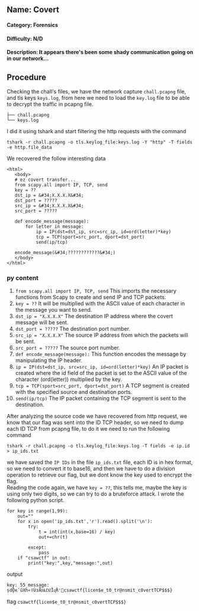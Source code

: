 ## Name: Covert
#### Category: Forensics
#### Difficulty: N/D
#### Description: It appears there's been some shady communication going on in our network...

## Procedure
Checking the chall's files, we have the network capture ```chall.pcapng``` file, and tls keys ```keys.log```, from here we need to load the ```key.log``` file to be able to decrypt the traffic in pcapng file.
```
├── chall.pcapng
└── keys.log
```

I did it using tshark and start filtering the http requests with the command
```
tshark -r chall.pcapng -o tls.keylog_file:keys.log -Y "http" -T fields -e http.file_data
```

We recovered the follow interesting data
```
<html>
   <body>
   # ez covert transfer...
   from scapy.all import IP, TCP, send
   key = ??
   dst_ip = &#34;X.X.X.X&#34;
   dst_port = ?????
   src_ip = &#34;X.X.X.X&#34;
   src_port = ?????

   def encode_message(message):
       for letter in message:
           ip = IP(dst=dst_ip, src=src_ip, id=ord(letter)*key)
           tcp = TCP(sport=src_port, dport=dst_port)
           send(ip/tcp)

   encode_message(&#34;????????????&#34;)
   </body>
</html>
```
### py content
1) ```from scapy.all import IP, TCP, send``` This imports the necessary functions from Scapy to create and send IP and TCP packets.
2) ```key = ??``` It will be multiplied with the ASCII value of each character in the message you want to send.
3) ```dst_ip = "X.X.X.X"``` The destination IP address where the covert message will be sent.
4) ```dst_port = ?????``` The destination port number.
5) ```src_ip = "X.X.X.X"``` The source IP address from which the packets will be sent.
6) ```src_port = ?????``` The source port number.
7) ```def encode_message(message):``` This function encodes the message by manipulating the IP header.
8) ```ip = IP(dst=dst_ip, src=src_ip, id=ord(letter)*key)``` An IP packet is created where the id field of the packet is set to the ASCII value of the character (ord(letter)) multiplied by the key.
9) ```tcp = TCP(sport=src_port, dport=dst_port)``` A TCP segment is created with the specified source and destination ports.
10) ```send(ip/tcp)``` The IP packet containing the TCP segment is sent to the destination.

After analyzing the source code we have recovered from http request, we know that our flag was sent into the ID TCP header, so we need to dump each ID TCP from pcapng file, to do it we need to run the following command
```
tshark -r chall.pcapng -o tls.keylog_file:keys.log -T fields -e ip.id > ip_ids.txt
```

we have saved the ```IP IDs``` in the file ```ip_ids.txt``` file, each ID is in hex format, so we need to convert it to base16, and then we have to do a division operation to retrieve our flag, but we dont know the key used to encrypt the flag.
<br>
Reading the code again, we have ```key = ??```, this tells me, maybe the key is using only two digits, so we can try to do a bruteforce attack. I wrote the following python script.

```
for key in range(1,99):
	out=""
	for x in open('ip_ids.txt','r').read().split('\n'):
	    try:
	        t = int(int(x,base=16) / key)
	        out+=chr(t)

	    except:
	        pass
	if "csawctf" in out:
		print("key:",key,"message:",out)
```
output
```
key: 55 message: șdǬкʽǔΧĥ«ǀÙɜǞѨǅȈɋŘʳ΃csawctf{licen$e_t0_tr@nsmit_c0vertTCP$$$}
```

flag ```csawctf{licen$e_t0_tr@nsmit_c0vertTCP$$$}```

    
